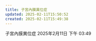 ```yaml
---
title: 子宮內膜異位症
updated: 2025-02-11T15:50:52
created: 2025-02-11T15:49:38
---
```


子宮內膜異位症
2025年2月11日
下午 03:49
